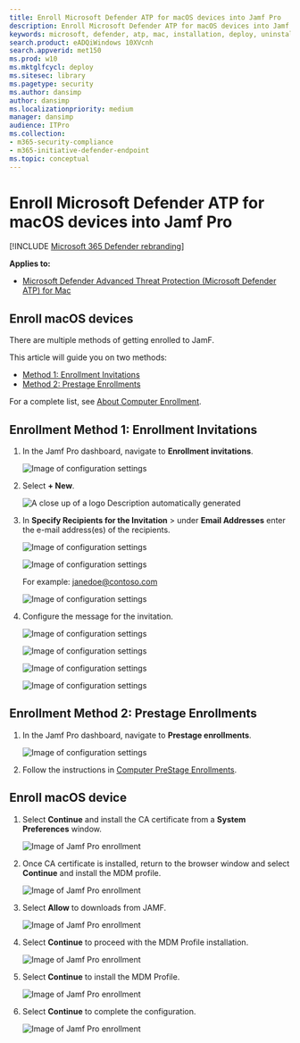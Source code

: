 ```yaml
---
title: Enroll Microsoft Defender ATP for macOS devices into Jamf Pro 
description: Enroll Microsoft Defender ATP for macOS devices into Jamf Pro 
keywords: microsoft, defender, atp, mac, installation, deploy, uninstallation, intune, jamfpro, macos, catalina, mojave, high sierra
search.product: eADQiWindows 10XVcnh
search.appverid: met150
ms.prod: w10
ms.mktglfcycl: deploy
ms.sitesec: library
ms.pagetype: security
ms.author: dansimp
author: dansimp
ms.localizationpriority: medium
manager: dansimp
audience: ITPro
ms.collection: 
- m365-security-compliance 
- m365-initiative-defender-endpoint
ms.topic: conceptual
---
```


# Enroll Microsoft Defender ATP for macOS devices into Jamf Pro 

[!INCLUDE [Microsoft 365 Defender rebranding](../../includes/microsoft-defender.md)]


**Applies to:**

- [Microsoft Defender Advanced Threat Protection (Microsoft Defender ATP) for Mac](microsoft-defender-atp-mac.md)

## Enroll macOS devices

There are multiple methods of getting enrolled to JamF.

This article will guide you on two methods:

- [Method 1:  Enrollment Invitations](#enrollment-method-1-enrollment-invitations)
- [Method 2:  Prestage Enrollments](#enrollment-method-2-prestage-enrollments)

For a complete list, see [About Computer Enrollment](https://docs.jamf.com/9.9/casper-suite/administrator-guide/About_Computer_Enrollment.html).


## Enrollment Method 1: Enrollment Invitations

1. In the Jamf Pro dashboard, navigate to **Enrollment invitations**.

    ![Image of configuration settings](images/a347307458d6a9bbfa88df7dbe15398f.png)

2. Select **+ New**.

    ![A close up of a logo Description automatically generated](images/b6c7ad56d50f497c38fc14c1e315456c.png)

3. In **Specify Recipients for the Invitation** > under **Email Addresses** enter the e-mail address(es) of the recipients.

    ![Image of configuration settings](images/718b9d609f9f77c8b13ba88c4c0abe5d.png)

    ![Image of configuration settings](images/ae3597247b6bc7c5347cf56ab1e820c0.png)

    For example: janedoe@contoso.com

    ![Image of configuration settings](images/4922c0fcdde4c7f73242b13bf5e35c19.png)

4. Configure the message for the invitation.

    ![Image of configuration settings](images/ce580aec080512d44a37ff8e82e5c2ac.png)

    ![Image of configuration settings](images/5856b765a6ce677caacb130ca36b1a62.png)

    ![Image of configuration settings](images/3ced5383a6be788486d89d407d042f28.png)

    ![Image of configuration settings](images/54be9c6ed5b24cebe628dc3cd9ca4089.png)

## Enrollment Method 2: Prestage Enrollments

1. In the Jamf Pro dashboard, navigate to **Prestage enrollments**.

    ![Image of configuration settings](images/6fd0cb2bbb0e60a623829c91fd0826ab.png)

2. Follow the instructions in [Computer PreStage Enrollments](https://docs.jamf.com/9.9/casper-suite/administrator-guide/Computer_PreStage_Enrollments.html).

## Enroll macOS device

1. Select **Continue** and install the CA certificate from a **System Preferences** window.

    ![Image of Jamf Pro enrollment](images/jamfpro-ca-certificate.png)

2. Once CA certificate is installed, return to the browser window and select **Continue** and install the MDM profile. 

    ![Image of Jamf Pro enrollment](images/jamfpro-install-mdm-profile.png)

3. Select **Allow** to downloads from JAMF.

    ![Image of Jamf Pro enrollment](images/jamfpro-download.png)

4. Select **Continue** to proceed with the MDM Profile installation. 

    ![Image of Jamf Pro enrollment](images/jamfpro-install-mdm.png)

5. Select **Continue** to install the MDM Profile.

    ![Image of Jamf Pro enrollment](images/jamfpro-mdm-unverified.png)

6. Select **Continue**  to complete the configuration. 

    ![Image of Jamf Pro enrollment](images/jamfpro-mdm-profile.png)
